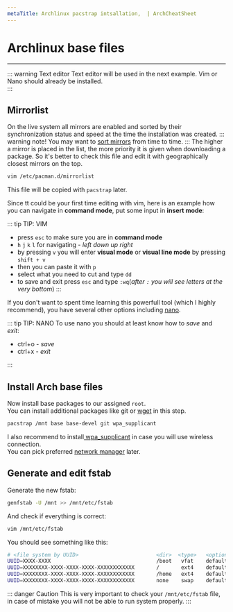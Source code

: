 ```yaml
---
metaTitle: Archlinux pacstrap intsallation,  | ArchCheatSheet
---
```

# Archlinux base files
---
::: warning Text editor
Text editor will be used in the next example. Vim or Nano should already be installed.   
:::

## Mirrorlist
On the live system all mirrors are enabled and sorted by their synchronization status and speed at the time the installation was created.
::: warning note!
You may want to [sort mirrors](https://wiki.archlinux.org/index.php/Mirrors#Soring_mirrors) from time to time.
:::
The higher a mirror is placed in the list, the more priority it is given when downloading a package.
So it's better to check this file and edit it with geographically closest mirrors on the top.
```sh
vim /etc/pacman.d/mirrorlist
```
This file will be copied with `pacstrap` later.

Since tt could be your first time editing with vim, here is an example how you can navigate in **command mode**, put some input in **insert mode**:

::: tip TIP: VIM
-   press `esc` to make sure you are in **command mode**
-   `h` `j` `k` `l` for navigating - *left* *down* *up* *right*
-   by pressing `v` you will enter **visual mode** or **visual line mode** by pressing `shift + v`
-   then you can paste it with `p`
-   select what you need to cut and type `dd`
-   to save and exit press `esc` and type `:wq`(*after `:` you will see letters at the very bottom*)
:::

If you don't want to spent time learning this powerfull tool (which I highly recommend), you have several other options including [nano](https://wiki.archlinux.org/index.php/nano).

::: tip TIP: NANO
To use nano you should at least know how to *save* and *exit*:

-   ctrl+o - *save*
-   ctrl+x - *exit*

:::

## Install Arch base files
<a id="arch-base-files"></a>
Now install base packages to our assigned `root`.   
You can install additional packages like git or [wget](https://www.gnu.org/software/wget/) in this step.
```sh
pacstrap /mnt base base-devel git wpa_supplicant
```
I also recommend to install[ wpa_supplicant</sub>](https://wiki.archlinux.org/index.php/WPA_supplicant) in case you will use wireless connection.   
You can pick preferred [network manager](https://wiki.archlinux.org/index.php/Network_configuration#Network_managers) later.

## Generate and edit fstab
<a id="generate-and-edit-fstab"></a>
Generate the new fstab:
```sh
genfstab -U /mnt >> /mnt/etc/fstab
```
And check if everything is correct:
```sh
vim /mnt/etc/fstab
```
You should see something like this:
```sh
# <file system by UUID>                         <dir>  <type>   <options>       <dump>  <fsck>
UUID=XXXX-XXXX                                  /boot   vfat    defaults        0       2
UUID=XXXXXXXX-XXXX-XXXX-XXXX-XXXXXXXXXXXX       /       ext4    defaults        0       1
UUID=XXXXXXXX-XXXX-XXXX-XXXX-XXXXXXXXXXXX       /home   ext4    defaults        0       2
UUID=XXXXXXXX-XXXX-XXXX-XXXX-XXXXXXXXXXXX       none    swap    defaults        0       0
```
::: danger Caution
This is very important to check your `/mnt/etc/fstab` file, in case of mistake you will not be able to run system properly.
:::
